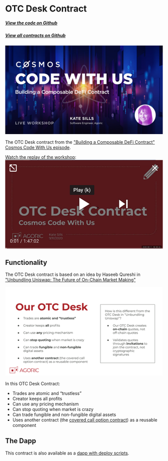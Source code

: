 # OTC Desk Contract

<Zoe-Version/>

##### [View the code on Github](https://github.com/Agoric/agoric-sdk/blob/master/packages/zoe/src/contracts/otcDesk.js)
##### [View all contracts on Github](https://github.com/Agoric/agoric-sdk/tree/master/packages/zoe/src/contracts)

![Building a Composable DeFi Contract](./assets/title.jpg)

The OTC Desk contract from the ["Building a
Composable DeFi Contract" Cosmos Code With Us
episode](https://cosmos.network/series/code-with-us/building-a-composable-defi-contract).

[Watch the replay of the
workshop](https://www.youtube.com/watch?v=faxrecQgEio):
[![Building a Composable DeFi Contract](./assets/play.png)](https://www.youtube.com/watch?v=faxrecQgEio)


## Functionality

The OTC Desk contract is based on an idea by Haseeb Qureshi in
["Unbundling Uniswap: The Future of On-Chain Market Making"](https://medium.com/dragonfly-research/unbundling-uniswap-the-future-of-on-chain-market-making-1c7d6948d570)

![OTC Desk](./assets/contract.svg)

In this OTC Desk Contract:
* Trades are atomic and “trustless”
* Creator keeps all profits
* Can use any pricing mechanism
* Can stop quoting when market is crazy
* Can trade fungible and non-fungible digital assets
* Uses another contract (the [covered call option contract](https://github.com/Agoric/agoric-sdk/blob/master/packages/zoe/src/contracts/coveredCall.js)) as a reusable component

## The Dapp

This contract is also available as a [dapp with deploy scripts](https://github.com/Agoric/dapp-otc).